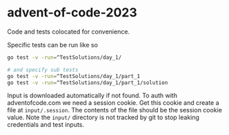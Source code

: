 # advent-of-code-2023

Code and tests colocated for convenience.

Specific tests can be run like so
```sh
go test -v -run=^TestSolutions/day_1/

# and specify sub tests
go test -v -run=^TestSolutions/day_1/part_1
go test -v -run=^TestSolutions/day_1/part_1/solution
```

Input is downloaded automatically if not found. To auth with adventofcode.com we need a session cookie. Get this cookie and create a file at `input/.session`. The contents of the file should be the session cookie value. Note the `input/` directory is not tracked by git to stop leaking credentials and test inputs.
